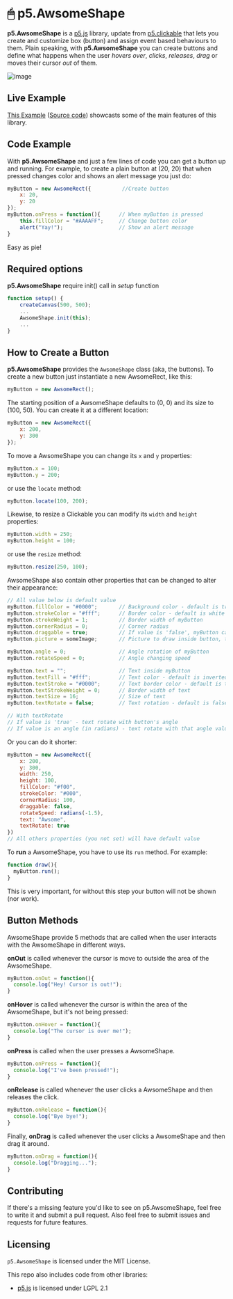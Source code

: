 # 🖱 p5.AwsomeShape
**p5.AwsomeShape** is a [p5.js](http://p5js.org) library, update from [p5.clickable](https://github.com/Lartu/p5.clickable) that lets you create and customize box (button) and assign event based behaviours to them. Plain speaking, with **p5.AwsomeShape** you can create buttons and define what happens when the user *hovers over*, *clicks*, *releases*, *drag* or moves their cursor *out* of them.

![image](https://github.com/HoangTran0410/p5.AwsomeShape/raw/master/images/Screenshot_1.png)

## Live Example
[This Example](https://hoangtran0410.github.io/p5.AwsomeShape/examples/basics) ([Source code](https://github.com/HoangTran0410/p5.AwsomeShape/tree/master/examples/basics)) showcasts some of the main features of this library.

## Code Example
With **p5.AwsomeShape** and just a few lines of code you can get a button up and running. For example, to create a plain button at (20, 20) that when pressed changes color and shows an alert message you just do:
```javascript
myButton = new AwsomeRect({          //Create button
    x: 20,
    y: 20
});
myButton.onPress = function(){      // When myButton is pressed
    this.fillColor = "#AAAAFF";     // Change button color
    alert("Yay!");                  // Show an alert message
}
```
Easy as pie!

## Required options
**p5.AwsomeShape** require init() call in *setup* function
```javascript
function setup() {
    createCanvas(500, 500);
    ...
    AwsomeShape.init(this);
    ...
}
```

## How to Create a Button

**p5.AwsomeShape** provides the `AwsomeShape` class (aka, the buttons). To create a new button just instantiate a new AwsomeRect, like this:
```javascript
myButton = new AwsomeRect();
```

The starting position of a AwsomeShape defaults to (0, 0) and its size to (100, 50). You can create it at a different location:

```javascript
myButton = new AwsomeRect({
    x: 200,
    y: 300
});
```

To move a AwsomeShape you can change its `x` and `y` properties:
```javascript
myButton.x = 100;
myButton.y = 200;
```
or use the `locate` method:
```javascript
myButton.locate(100, 200);
```

Likewise, to resize a Clickable you can modify its `width` and `height` properties:
```javascript
myButton.width = 250;
myButton.height = 100;
```
or use the `resize` method:
```javascript
myButton.resize(250, 100);
```

AwsomeShape also contain other properties that can be changed to alter their appearance:
```javascript
// All value below is default value
myButton.fillColor = "#0000";       // Background color - default is transparent color
myButton.strokeColor = "#fff";      // Border color - default is white
myButton.strokeWeight = 1;          // Border width of myButton
myButton.cornerRadius = 0;          // Corner radius
myButton.draggable = true;          // If value is 'false', myButton can't be dragged
myButton.picture = someImage;       // Picture to draw inside button, type of 'someImage' is p5.Image

myButton.angle = 0;                 // Angle rotation of myButton
myButton.rotateSpeed = 0;           // Angle changing speed

myButton.text = "";                 // Text inside myButton
myButton.textFill = "#fff";         // Text color - default is inverted with fillColor
myButton.textStroke = "#0000";      // Text border color - default is transparent
myButton.textStrokeWeight = 0;      // Border width of text
myButton.textSize = 16;             // Size of text
myButton.textRotate = false;        // Text rotation - default is false

// With textRotate
// If value is 'true' - text rotate with button's angle
// If value is an angle (in radians) - text rotate with that angle value
```

Or you can do it shorter:
```javascript
myButton = new AwsomeRect({
    x: 200,
    y: 300,
    width: 250,
    height: 100,
    fillColor: "#f00",
    strokeColor: "#000",
    cornerRadius: 100,
    draggable: false,
    rotateSpeed: radians(-1.5),
    text: "Awsome",
    textRotate: true
})
// All others properties (you not set) will have default value
```

To **run** a AwsomeShape, you have to use its `run` method. For example:
```javascript
function draw(){
  myButton.run();
}
```
This is very important, for without this step your button will not be shown (nor work).

## Button Methods

AwsomeShape provide 5 methods that are called when the user interacts with the AwsomeShape in different ways.

**onOut** is called whenever the cursor is move to outside the area of the AwsomeShape.
```javascript
myButton.onOut = function(){
  console.log("Hey! Cursor is out!");
}
```

**onHover** is called whenever the cursor is within the area of the AwsomeShape, but it's not being pressed:
```javascript
myButton.onHover = function(){
  console.log("The cursor is over me!");
}
```

**onPress** is called when the user presses a AwsomeShape.
```javascript
myButton.onPress = function(){
  console.log("I've been pressed!");
}
```

**onRelease** is called whenever the user clicks a AwsomeShape and then releases the click.
```javascript
myButton.onRelease = function(){
  console.log("Bye bye!");
}
```

Finally, **onDrag** is called whenever the user clicks a AwsomeShape and then drag it around.
```javascript
myButton.onDrag = function(){
  console.log("Dragging...");
}
```

## Contributing
If there's a missing feature you'd like to see on p5.AwsomeShape, feel free to write it and submit a pull request. Also feel free to submit issues and requests for future features.

## Licensing  
`p5.AwsomeShape` is licensed under the MIT License.

This repo also includes code from other libraries:  
* [p5.js](https://github.com/processing/p5.js) is licensed under LGPL 2.1